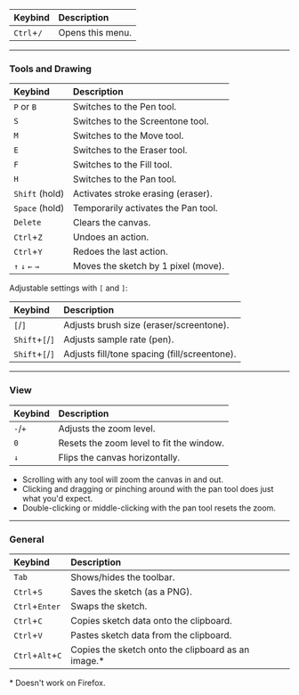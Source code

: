 
| Keybind          | Description      |
|:-----------------|:-----------------|
| `Ctrl`+`/`       | Opens this menu. |

---

### Tools and Drawing

| Keybind          | Description      |
|:-----------------|:-----------------|
| `P` or `B`       | Switches to the Pen tool. |
| `S`              | Switches to the Screentone tool. |
| `M`              | Switches to the Move tool. |
| `E`              | Switches to the Eraser tool. |
| `F`              | Switches to the Fill tool. |
| `H`              | Switches to the Pan tool. |
| `Shift` (hold)   | Activates stroke erasing (eraser). |
| `Space` (hold)   | Temporarily activates the Pan tool. |
| `Delete`         | Clears the canvas. |
| `Ctrl`+`Z`       | Undoes an action. |
| `Ctrl`+`Y`       | Redoes the last action. |
| `↑` `↓` `←` `→`  | Moves the sketch by 1 pixel (move). |

Adjustable settings with `[` and `]`:

| Keybind          | Description      |
|:-----------------|:-----------------|
| `[`/`]`          | Adjusts brush size (eraser/screentone). |
| `Shift`+`[`/`]`  | Adjusts sample rate (pen). |
| `Shift`+`[`/`]`  | Adjusts fill/tone spacing (fill/screentone). |

---

### View

| Keybind          | Description      |
|:-----------------|:-----------------|
| `-`/`+`          | Adjusts the zoom level. |
| `0`              | Resets the zoom level to fit the window. |
| `↓`              | Flips the canvas horizontally. |

- Scrolling with any tool will zoom the canvas in and out.
- Clicking and dragging or pinching around with the pan tool does just what you'd expect.
- Double-clicking or middle-clicking with the pan tool resets the zoom.

---

### General

| Keybind          | Description      |
|:-----------------|:-----------------|
| `Tab`            | Shows/hides the toolbar. |
| `Ctrl`+`S`       | Saves the sketch (as a PNG). |
| `Ctrl`+`Enter`   | Swaps the sketch. |
| `Ctrl`+`C`       | Copies sketch data onto the clipboard. |
| `Ctrl`+`V`       | Pastes sketch data from the clipboard. |
| `Ctrl`+`Alt`+`C` | Copies the sketch onto the clipboard as an image.\* |

\* Doesn't work on Firefox.
